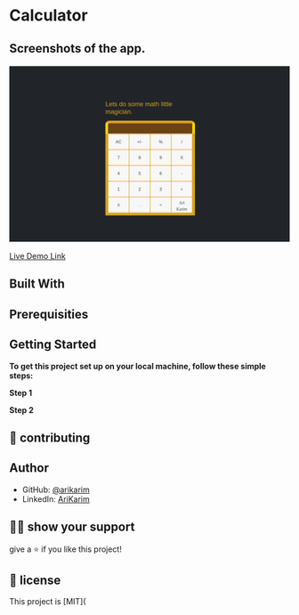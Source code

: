 # Calculator



## Screenshots of the app.

![image](./src/img/screen.png)


[Live Demo Link](https://callculattor.herokuapp.com/)

## Built With


## Prerequisities



## Getting Started

**To get this project set up on your local machine, follow these simple steps:**

**Step 1**<br>


**Step 2**<br>


## 🤝 contributing

## Author

- GitHub: [@arikarim](https://github.com/arikarim)
- LinkedIn: [AriKarim](https://www.linkedin.com/in/ari-karim-523bb81b3)

## 🙋‍♂ show your support

give a ⭐️ if you like this project!

## 📝 license



This project is [MIT](